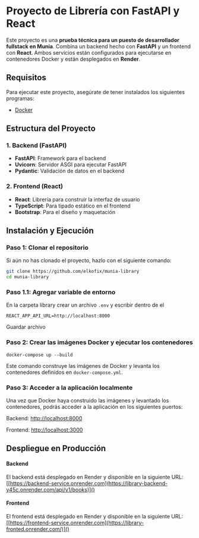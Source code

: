 # Proyecto de Librería con FastAPI y React

Este proyecto es una **prueba técnica para un puesto de desarrollador fullstack en Munia**. Combina un backend hecho con **FastAPI** y un frontend con **React**. Ambos servicios están configurados para ejecutarse en contenedores Docker y están desplegados en **Render**.

## Requisitos

Para ejecutar este proyecto, asegúrate de tener instalados los siguientes programas:

- [Docker](https://www.docker.com/get-started)

## Estructura del Proyecto

### 1. Backend (FastAPI)
- **FastAPI**: Framework para el backend
- **Uvicorn**: Servidor ASGI para ejecutar FastAPI
- **Pydantic**: Validación de datos en el backend

### 2. Frontend (React)
- **React**: Librería para construir la interfaz de usuario
- **TypeScript**: Para tipado estático en el frontend
- **Bootstrap**: Para el diseño y maquetación

## Instalación y Ejecución

### Paso 1: Clonar el repositorio

Si aún no has clonado el proyecto, hazlo con el siguiente comando:

```bash
git clone https://github.com/elkofix/munia-library
cd munia-library
```

### Paso 1.1: Agregar variable de entorno

En la carpeta library crear un archivo ```.env``` y escribir dentro de el

```
REACT_APP_API_URL=http://localhost:8000
```

Guardar archivo

### Paso 2: Crear las imágenes Docker y ejecutar los contenedores

```
docker-compose up --build
```
Este comando construye las imágenes de Docker y levanta los contenedores definidos en ```docker-compose.yml```.

### Paso 3: Acceder a la aplicación localmente

Una vez que Docker haya construido las imágenes y levantado los contenedores, podrás acceder a la aplicación en los siguientes puertos:

Backend: [http://localhost:8000](http://localhost:8000)

Frontend: [http://localhost:3000](http://localhost:3000)

## Despliegue en Producción

#### Backend
El backend está desplegado en Render y disponible en la siguiente URL:
[[https://backend-service.onrender.com](https://library-backend-y45c.onrender.com/api/v1/books)]()

#### Frontend
El frontend está desplegado en Render y disponible en la siguiente URL:
[[https://frontend-service.onrender.com](https://library-fronted.onrender.com/)]()
